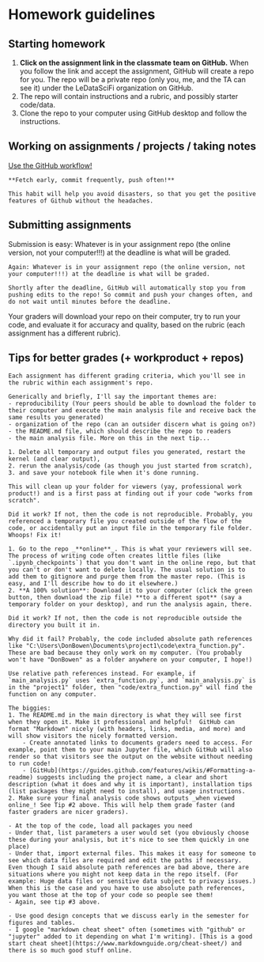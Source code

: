 # Homework guidelines

## Starting homework

1. **Click on the assignment link in the classmate team on GitHub.** When you follow the link and accept the assignment, GitHub will create a repo for you. The repo will be a private repo (only you, me, and the TA can see it) under the LeDataSciFi organization on GitHub. 
1. The repo will contain instructions and a rubric, and possibly starter code/data.
2. Clone the repo to your computer using GitHub desktop and follow the instructions. 

## Working on assignments / projects / taking notes 
 
[Use the GitHub workflow!](../01/03a_githubworkflow)

```{tip} 
**Fetch early, commit frequently, push often!**

This habit will help you avoid disasters, so that you get the positive features of Github without the headaches.
```

## Submitting assignments 

Submission is easy: Whatever is in your assignment repo (the online version, not your computer!!!) at the deadline is what will be graded. 

```{warning}
Again: Whatever is in your assignment repo (the online version, not your computer!!!) at the deadline is what will be graded.
```

```{warning}
Shortly after the deadline, GitHub will automatically stop you from pushing edits to the repo! So commit and push your changes often, and do not wait until minutes before the deadline. 
```

Your graders will download your repo on their computer, try to run your code, and evaluate it for accuracy and quality, based on the rubric (each assignment has a different rubric). 

## Tips for better grades (+ workproduct + repos)

```{dropdown}  **TIP #1:** Check out the rubric for the assignment
Each assignment has different grading criteria, which you'll see in the rubric within each assignment's repo.  

Generically and briefly, I'll say the important themes are:
- reproducibility (Your peers should be able to download the folder to their computer and execute the main analysis file and receive back the same results you generated)
- organization of the repo (can an outsider discern what is going on?)
- the README.md file, which should describe the repo to readers 
- the main analysis file. More on this in the next tip...
```




```{dropdown}  **TIP #2:** Before you push what you think are your final changes to the master repo...
1. Delete all temporary and output files you generated, restart the kernel (and clear output), 
2. rerun the analysis/code (as though you just started from scratch),
3. and save your notebook file when it's done running. 

This will clean up your folder for viewers (yay, professional work product!) and is a first pass at finding out if your code "works from scratch".

Did it work? If not, then the code is not reproducible. Probably, you referenced a temporary file you created outside of the flow of the code, or accidentally put an input file in the temporary file folder. Whoops! Fix it!
```



```{dropdown}  **TIP #3:** After you push what you think are your final changes to the master repo...
1. Go to the repo _**online**_. This is what your reviewers will see. The process of writing code often creates little files (like `.ipynb_checkpoints`) that you don't want in the online repo, but that you can't or don't want to delete locally. The usual solution is to add them to gitignore and purge them from the master repo. (This is easy, and I'll describe how to do it elsewhere.)
2. **A 100% solution**: Download it to your computer (click the green button, then download the zip file) **to a different spot** (say a temporary folder on your desktop), and run the analysis again, there. 

Did it work? If not, then the code is not reproducible outside the directory you built it in. 

Why did it fail? Probably, the code included absolute path references like "C:\Users\DonBowen\Documents\project1\code\extra_function.py". These are bad because they only work on my computer. (You probably won't have "DonBowen" as a folder anywhere on your computer, I hope!)  

Use relative path references instead. For example, if `main_analysis.py` uses `extra_function.py`, and `main_analysis.py` is in the "project1" folder, then "code/extra_function.py" will find the function on any computer. 
```




```{dropdown}  **TIP #4:** Make it easy for others to see the source code that executes the analysis as well as the report. 
The biggies:
1. The README.md in the main directory is what they will see first when they open it. Make it professional and helpful!  GitHub can format "Markdown" nicely (with headers, links, media, and more) and will show visitors the nicely formatted version. 
    - Create annotated links to documents graders need to access. For example, point them to your main Jupyter file, which GitHub will also render so that visitors see the output on the website without needing to run code!
    - [GitHub](https://guides.github.com/features/wikis/#Formatting-a-readme) suggests including the project name, a clear and short description (what it does and why it is important), installation tips (list packages they might need to install), and usage instructions.
2. Make sure your final analysis code shows outputs _when viewed online_! See Tip #2 above. This will help them grade faster (and faster graders are nicer graders).
```


```{dropdown}  **TIP #5:** Make it easy for others to run your code.
- At the top of the code, load all packages you need
- Under that, list parameters a user would set (you obviously choose these during your analysis, but it's nice to see them quickly in one place)
- Under that, import external files. This makes it easy for someone to see which data files are required and edit the paths if necessary. Even though I said absolute path references are bad above, there are situations where you might not keep data in the repo itself. (For example: Huge data files or sensitive data subject to privacy issues.) When this is the case and you have to use absolute path references, you want those at the top of your code so people see them!
- Again, see tip #3 above.
```


```{dropdown}  **TIP #6:** Make your work product (especially tables and figures) pretty. 
- Use good design concepts that we discuss early in the semester for figures and tables.
- I google "markdown cheat sheet" often (sometimes with "github" or "jupyter" added to it depending on what I'm writing). [This is a good start cheat sheet](https://www.markdownguide.org/cheat-sheet/) and there is so much good stuff online. 
```


